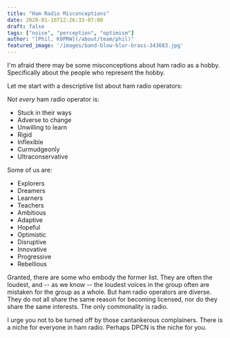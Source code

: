 ```yaml
---
title: "Ham Radio Misconceptions"
date: 2020-01-16T12:26:33-07:00
draft: false
tags: ["noise", "perception", "optimism"]
author: "[Phil, K0PRW](/about/team/phil)"
featured_image: '/images/band-blow-blur-brass-343683.jpg'
---
```


I'm afraid there may be some misconceptions about ham radio as a hobby. Specifically about the people who represent the hobby.

<!--more-->

Let me start with a descriptive list about ham radio operators:

Not *every* ham radio operator is:

* Stuck in their ways
* Adverse to change
* Unwilling to learn
* Rigid
* Inflexible
* Curmudgeonly
* Ultraconservative

Some of us are:

* Explorers
* Dreamers
* Learners
* Teachers
* Ambitious
* Adaptive
* Hopeful
* Optimistic
* Disruptive
* Innovative
* Progressive
* Rebellious

Granted, there are some who embody the former list. They are often the loudest, and -- as we know -- the loudest voices in the group often are mistaken for the group as a whole. But ham radio operators are diverse. They do not all share the same reason for becoming licensed, nor do they share the same interests. The only commonality is radio.

I urge you not to be turned off by those cantankerous complainers. There is a niche for everyone in ham radio. Perhaps DPCN is the niche for you.